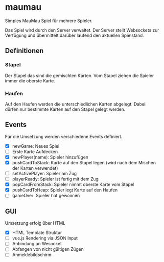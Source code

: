 # maumau
Simples MauMau Spiel für mehrere Spieler.

Das Spiel wird durch den Server verwaltet. Der Server stellt Websockets zur Verfügung und übermittelt darüber laufend den aktuellen Spielstand.

## Definitionen

### Stapel

Der Stapel das sind die gemischten Karten. Vom Stapel ziehen die Spieler immer die oberste Karte.

### Haufen

Auf den Haufen werden die unterschiedlichen Karten abgelegt. Dabei dürfen nur bestimmte Karten auf den Stapel gelegt werden.

## Events

Für die Umsetzung werden verschiedene Events definiert. 

- [x] newGame: Neues Spiel
- [ ] Erste Karte Aufdecken
- [x] newPlayer(name): Spieler hinzufügen
- [x] pushCardToStack: Karte auf den Stapel legen (wird nach dem Mischen der Karten verwendet)
- [ ] setActivePlayer: Spieler am Zug
- [ ] playerReady: Spieler ist fertig mit dem Zug
- [x] popCardFromStack: Spieler nimmt oberste Karte vom Stapel
- [x] pushCardToHeap: Spieler legt Karte auf den Haufen
- [ ] gameOver: Spieler hat gewonnen

## GUI

Umsetzung erfolg über HTML

- [x] HTML Template Struktur
- [ ] vue.js Rendering via JSON Input
- [ ] Anbindung an Wesocket
- [ ] Abfangen von nicht gültigen Zügen
- [ ] Anmeldebildschirm
